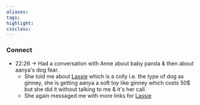 ```yaml
---
aliases:  
tags:
highlight:  
cssclass:
---
```


### Connect
- 22:26 → Had a conversation with Anne about baby panda & then about aanya's dog fear.
	- She told me about [Lassie](https://www.youtube.com/channel/UC-gt6L-G98oBIFXbPhuBFVg/videos) which is a colly i.e. the type of dog as ginney, she is getting aanya a soft toy like ginney which costs 50$ but she did it without talking to me & it's her call. 
	- She again messaged me with more links for [Lassie](https://www.youtube.com/hashtag/lassie)


	
